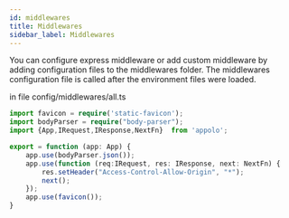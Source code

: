 ```yaml
---
id: middlewares
title: Middlewares
sidebar_label: Middlewares
---
```


You can configure express middleware or add custom middleware by adding configuration files to the middlewares folder.
The middlewares configuration file is called after the environment files were loaded.

in file config/middlewares/all.ts
```typescript
import favicon = require('static-favicon');
import bodyParser = require("body-parser");
import {App,IRequest,IResponse,NextFn}  from 'appolo';

export = function (app: App) {
    app.use(bodyParser.json());
    app.use(function (req:IRequest, res: IResponse, next: NextFn) {
        res.setHeader("Access-Control-Allow-Origin", "*");
        next();
    });
    app.use(favicon());
}
```
